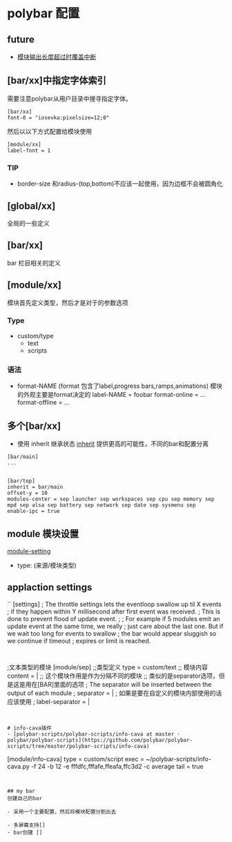 # polybar 配置

## future
- [模块输出长度超过时覆盖中断](https://github.com/polybar/polybar/issues/395)

## [bar/xx]中指定字体索引
需要注意polybar从用户目录中搜寻指定字体。
```
[bar/xx]
font-0 = "iosevka:pixelsize=12;0"
```
然后以以下方式配置给模块使用
```
[module/xx]
label-font = 1

```
### TIP
- border-size 和radius-(top,bottom)不应该一起使用，因为边框不会被圆角化

## [global/xx]
全局的一些定义

## [bar/xx]
bar 栏目相关的定义

## [module/xx]
模块首先定义类型，然后才是对于的参数选项
### Type
- custom/type
  - text
  - scripts
### 语法
- format-NAME (format 包含了label,progress bars,ramps,animations)
模块的外观主要是format决定的
label-NAME = foobar
format-online = ...
format-offline = ...

##  多个[bar/xx]
- 使用 inherit 继承状态
[inherit](https://github.com/polybar/polybar/wiki/Configuration#inheritance)
提供更高的可能性，不同的bar和配置分离
```
[bar/main]
...


[bar/top]
inherit = bar/main
offset-y = 10
modules-center = sep launcher sep workspaces sep cpu sep memory sep mpd sep alsa sep battery sep network sep date sep sysmenu sep
enable-ipc = true
```



##  module 模块设置
[module-setting]( https://github.com/polybar/polybar/wiki/Configuration#module-settings )

- type: (来源/模块类型)

## applaction settings
``
[settings]
; The throttle settings lets the eventloop swallow up til X events
; if they happen within Y millisecond after first event was received.
; This is done to prevent flood of update event.
;
; For example if 5 modules emit an update event at the same time, we really
; just care about the last one. But if we wait too long for events to swallow
; the bar would appear sluggish so we continue if timeout
; expires or limit is reached.
```


```
;文本类型的模块
[module/sep]
;;类型定义
type = custom/text
;; 模块内容
content = |
;; 这个模块作用是作为分隔不同的模块
;; 类似的是separator选项，但是这是用在[BAR]里面的选项
; The separator will be inserted between the output of each module
; separator = |
; 如果是要在自定义的模块内部使用的话应该使用
; label-separator = |

```


# info-cava插件
- [polybar-scripts/polybar-scripts/info-cava at master · polybar/polybar-scripts](https://github.com/polybar/polybar-scripts/tree/master/polybar-scripts/info-cava)

```
[module/info-cava]
type = custom/script
exec = ~/polybar-scripts/info-cava.py -f 24 -b 12 -e fffdfc,fffafe,ffeafa,ffc3d2 -c average
tail = true
```


## my bar
创建自己的bar

- 采用一个主要配置，然后将模块配置分割出去

- 多屏幕支持[]
- bar创建 []

